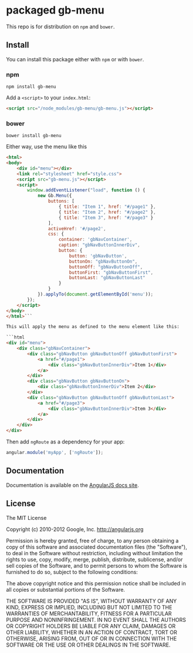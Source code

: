 # packaged gb-menu

This repo is for distribution on `npm` and `bower`.

## Install

You can install this package either with `npm` or with `bower`.

### npm

```shell
npm install gb-menu
```

Add a `<script>` to your `index.html`:

```html
<script src="/node_modules/gb-menu/gb-menu.js"></script>
```

### bower

```shell
bower install gb-menu
```

Either way, use the menu like this

```html
<html>
<body>
    <div id="menu"></div>
    <link rel="stylesheet" href="style.css">
    <script src="gb-menu.js"></script>
    <script>
        window.addEventListener("load", function () {
            new Gb.Menu({
                buttons: [
		            { title: "Item 1", href: "#/page1" },
		            { title: "Item 2", href: "#/page2" },
		            { title: "Item 3", href: "#/page3" }
                ],
                activeHref: '#/page2',
                css: {
                    container: 'gbNavContainer',
                    caption: "gbNavButtonInnerDiv",
                    button: {
                        button: 'gbNavButton',
                        buttonOn: "gbNavButtonOn",
                        buttonOff: "gbNavButtonOff",
                        buttonFirst: "gbNavButtonFirst",
                        buttonLast: "gbNavButtonLast"
                    }
                }
            }).applyTo(document.getElementById('menu'));
        });
    </script>
</body>
</html>```

This will apply the menu as defined to the menu element like this:

```html
<div id="menu">
    <div class="gbNavContainer">
        <div class="gbNavButton gbNavButtonOff gbNavButtonFirst">
            <a href="#/page1">
                <div class="gbNavButtonInnerDiv">Item 1</div>
            </a>
        </div>
        <div class="gbNavButton gbNavButtonOn">
            <div class="gbNavButtonInnerDiv">Item 2</div>
        </div>
        <div class="gbNavButton gbNavButtonOff gbNavButtonLast">
            <a href="#/page3">
                <div class="gbNavButtonInnerDiv">Item 3</div>
            </a>
        </div>
    </div>
</div>
```

Then add `ngRoute` as a dependency for your app:

```javascript
angular.module('myApp', ['ngRoute']);
```

## Documentation

Documentation is available on the
[AngularJS docs site](http://docs.angularjs.org/api/ngRoute).

## License

The MIT License

Copyright (c) 2010-2012 Google, Inc. http://angularjs.org

Permission is hereby granted, free of charge, to any person obtaining a copy
of this software and associated documentation files (the "Software"), to deal
in the Software without restriction, including without limitation the rights
to use, copy, modify, merge, publish, distribute, sublicense, and/or sell
copies of the Software, and to permit persons to whom the Software is
furnished to do so, subject to the following conditions:

The above copyright notice and this permission notice shall be included in
all copies or substantial portions of the Software.

THE SOFTWARE IS PROVIDED "AS IS", WITHOUT WARRANTY OF ANY KIND, EXPRESS OR
IMPLIED, INCLUDING BUT NOT LIMITED TO THE WARRANTIES OF MERCHANTABILITY,
FITNESS FOR A PARTICULAR PURPOSE AND NONINFRINGEMENT. IN NO EVENT SHALL THE
AUTHORS OR COPYRIGHT HOLDERS BE LIABLE FOR ANY CLAIM, DAMAGES OR OTHER
LIABILITY, WHETHER IN AN ACTION OF CONTRACT, TORT OR OTHERWISE, ARISING FROM,
OUT OF OR IN CONNECTION WITH THE SOFTWARE OR THE USE OR OTHER DEALINGS IN
THE SOFTWARE.
